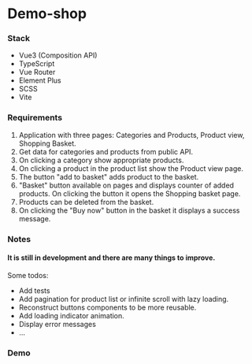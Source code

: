 # Demo-shop

### Stack
* Vue3 (Composition API)
* TypeScript
* Vue Router
* Element Plus
* SCSS
* Vite

### Requirements
1. Application with three pages: Categories and Products, Product view, Shopping Basket.
2. Get data for categories and products from public API.
3. On clicking a category show appropriate products.
4. On clicking a product in the product list show the Product view page.
5. The button "add to basket" adds product to the basket.
6. "Basket" button available on pages and displays counter of added products. On clicking the button it opens the  Shopping basket page.
7. Products can be deleted from the basket.
8. On clicking the "Buy now" button in the basket it displays a success message.

### Notes
#### It is still in development and there are many things to improve.
Some todos:
* Add tests
* Add pagination for product list or infinite scroll with lazy loading.
* Reconstruct buttons components to be more reusable.
* Add loading indicator animation.
* Display error messages
* ...

### Demo


